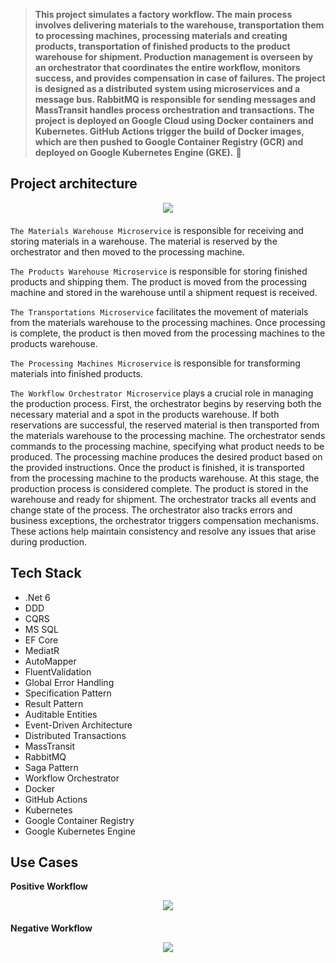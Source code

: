 > **This project simulates a factory workflow. The main process involves delivering materials to the warehouse, transportation them to processing machines, processing materials and creating products, transportation of finished products to the product warehouse for shipment. Production management is overseen by an orchestrator that coordinates the entire workflow, monitors success, and provides compensation in case of failures. The project is designed as a distributed system using microservices and a message bus. RabbitMQ is responsible for sending messages and MassTransit handles process orchestration and transactions. The project is deployed on Google Cloud using Docker containers and Kubernetes. GitHub Actions trigger the build of Docker images, which are then pushed to Google Container Registry (GCR) and deployed on Google Kubernetes Engine (GKE).** 🚀

## Project architecture
<div align="center" style="margin-bottom:20px">
  <img src="https://github.com/KostayShutko/Manufacturing/assets/26852817/21428027-3f7b-4768-ab11-820aa31f9e3e"/>
</div>


`The Materials Warehouse Microservice` is responsible for receiving and storing materials in a warehouse. The material is reserved by the orchestrator and then moved to the processing machine.

`The Products Warehouse Microservice` is responsible for storing finished products and shipping them. The product is moved from the processing machine and stored in the warehouse until a shipment request is received.

`The Transportations Microservice` facilitates the movement of materials from the materials warehouse to the processing machines. Once processing is complete, the product is then moved from the processing machines to the products warehouse.

`The Processing Machines Microservice` is responsible for transforming materials into finished products.

`The Workflow Orchestrator Microservice` plays a crucial role in managing the production process. First, the orchestrator begins by reserving both the necessary material and a spot in the products warehouse. If both reservations are successful, the reserved material is then transported from the materials warehouse to the processing machine. The orchestrator sends commands to the processing machine, specifying what product needs to be produced. The processing machine produces the desired product based on the provided instructions. Once the product is finished, it is transported from the processing machine to the products warehouse. At this stage, the production process is considered complete. The product is stored in the warehouse and ready for shipment. The orchestrator tracks all events and change state of the process. The orchestrator also tracks errors and business exceptions, the orchestrator triggers compensation mechanisms. These actions help maintain consistency and resolve any issues that arise during production.
 
## Tech Stack
- .Net 6
- DDD
- CQRS
- MS SQL
- EF Core
- MediatR
- AutoMapper
- FluentValidation
- Global Error Handling
- Specification Pattern
- Result Pattern
- Auditable Entities
- Event-Driven Architecture
- Distributed Transactions
- MassTransit
- RabbitMQ
- Saga Pattern
- Workflow Orchestrator
- Docker
- GitHub Actions
- Kubernetes
- Google Container Registry
- Google Kubernetes Engine

## Use Cases
**Positive Workflow**

<div align="center" style="margin-bottom:20px">
  <img src="https://github.com/KostayShutko/Manufacturing/assets/26852817/fc52ea27-d2f0-44c2-9faf-24f06df2d04f"/>
</div>

**Negative Workflow**

<div align="center" style="margin-bottom:20px">
  <img src="https://github.com/KostayShutko/Manufacturing/assets/26852817/f594a056-8cb4-46cc-aedd-745ba6593535"/>
</div>

